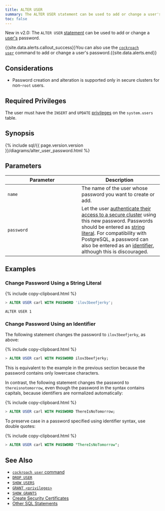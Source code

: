 ```yaml
---
title: ALTER USER
summary: The ALTER USER statement can be used to add or change a user's password.
toc: false
---
```


<span class="version-tag">New in v2.0:</span> The `ALTER USER` [statement](sql-statements.html) can be used to add or change a [user's](create-and-manage-users.html) password.

{{site.data.alerts.callout_success}}You can also use the <a href="create-and-manage-users.html#update-a-users-password"><code>cockroach user</code></a> command to add or change a user's password.{{site.data.alerts.end}}

<div id="toc"></div>

## Considerations

- Password creation and alteration is supported only in secure clusters for non-`root` users.

## Required Privileges

The user must have the `INSERT` and `UPDATE` [privileges](privileges.html) on the `system.users` table.

## Synopsis

<div>{% include sql/{{ page.version.version }}/diagrams/alter_user_password.html %}</div>

## Parameters

<style>
table td:first-child {
    min-width: 225px;
}
</style>

Parameter | Description
----------|-------------
`name` | The name of the user whose password you want to create or add.
`password` | Let the user [authenticate their access to a secure cluster](create-user.html#user-authentication) using this new password. Passwords should be entered as [string literal](sql-constants.html#string-literals). For compatibility with PostgreSQL, a password can also be entered as an [identifier](#change-password-using-an-identifier), although this is discouraged.

## Examples

### Change Password Using a String Literal

{% include copy-clipboard.html %}
~~~ sql
> ALTER USER carl WITH PASSWORD 'ilov3beefjerky';
~~~
~~~
ALTER USER 1
~~~

### Change Password Using an Identifier

The following statement changes the password to `ilov3beefjerky`, as above:

{% include copy-clipboard.html %}
~~~ sql
> ALTER USER carl WITH PASSWORD ilov3beefjerky;
~~~

This is equivalent to the example in the previous section because the password contains only lowercase characters.

In contrast, the following statement changes the password to `thereisnotomorrow`, even though the password in the syntax contains capitals, because identifiers are normalized automatically:

{% include copy-clipboard.html %}
~~~ sql
> ALTER USER carl WITH PASSWORD ThereIsNoTomorrow;
~~~

To preserve case in a password specified using identifier syntax, use double quotes:

{% include copy-clipboard.html %}
~~~ sql
> ALTER USER carl WITH PASSWORD "ThereIsNoTomorrow";
~~~

## See Also

- [`cockroach user` command](create-and-manage-users.html)
- [`DROP USER`](drop-user.html)
- [`SHOW USERS`](show-users.html)
- [`GRANT <privileges>`](grant.html)
- [`SHOW GRANTS`](show-grants.html)
- [Create Security Certificates](create-security-certificates.html)
- [Other SQL Statements](sql-statements.html)
